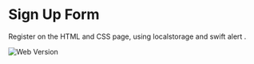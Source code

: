 # Sign Up Form

Register on the HTML and CSS page, using localstorage and swift alert .<br />

<img src="Login-video.mp4" alt="Web Version"/>
